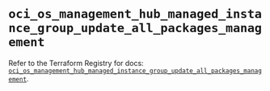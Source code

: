 # `oci_os_management_hub_managed_instance_group_update_all_packages_management`

Refer to the Terraform Registry for docs: [`oci_os_management_hub_managed_instance_group_update_all_packages_management`](https://registry.terraform.io/providers/oracle/oci/6.18.0/docs/resources/os_management_hub_managed_instance_group_update_all_packages_management).
